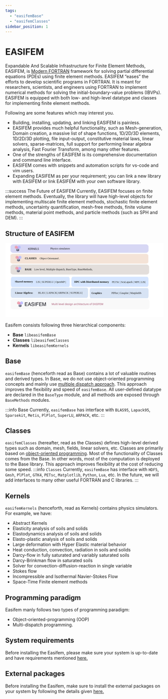 ```yaml
---
tags:
  - "easifemBase"
  - "easifemClasses"
sidebar_position: 1
---
```


# EASIFEM

<!-- markdownlint-disable MD041 MD013 MD033 -->

Expandable And Scalable Infrastructure for Finite Element Methods, EASIFEM, is [Modern FORTRAN](https://fortran-lang.org) framework for solving partial differential equations (PDEs) using finite element methods. EASIFEM “eases” the efforts to develop scientific programs in FORTRAN. It is meant for researchers, scientists, and engineers using FORTRAN to implement numerical methods for solving the initial-boundary-value problems (IBVPs). EASIFEM is equipped with both low- and high-level datatype and classes for implementing finite element methods.

Following are some features which may interest you.

- Building, installing, updating, and linking EASIFEM is painless.
- EASIFEM provides much helpful functionality, such as Mesh-generation, Domain creation, a massive list of shape functions, 1D/2D/3D elements, 1D/2D/3D plotting, file input-output, constitutive material laws, linear solvers, sparse-matrices, full support for performing linear algebra analysis, Fast Fourier Transform, among many other features.
- One of the strengths of EASIFEM is its comprehensive documentation and command line interface.
- EASIFEM comes with snippets and automation scripts for vs-code and vim users.
- Expanding EASIFEM as per your requirement; you can link a new library with EASIFEM or link EASIFEM with your own software library.

:::success The Future of EASIFEM
Currently, EASIFEM focuses on finite element methods. Eventually, the library will have high-level objects for implementing multiscale finite element methods, stochastic finite element methods, uncertainty quantification, mesh-free methods, finite volume methods, material point methods, and particle methods (such as SPH and DEM).
:::

## Structure of EASIFEM

![easifem structure](/img/what-is-easifem.svg)

Easifem consists following three hierarchical components:

- **Base** `libeasifemBase`
- **Classes** `libeasifemClasses`
- **Kernels** `libeasifemKernels`

## Base

`easifemBase` (henceforth read as Base) contains a lot of valuable routines and derived types. In Base, we do not use object-oriented programming concepts and mainly use [multiple dispatch approach](https://en.wikipedia.org/wiki/Multiple_dispatch). This approach improves the flexibility and speed of `easifemBase`. All user-defined datatype are declared in the `BaseType` module, and all methods are exposed through `BaseMethods` modules.

:::info Base
Currently, `easifemBase` has interface with `BLAS95`, `Lapack95`, `Sparsekit`, `Metis`, `PlPlot`, `SuperLU`, `ARPACK`, etc.
:::

## Classes

`easifemClasses` (hereafter, read as the Classes) defines high-level derived types such as domain, mesh, fields, linear solvers, etc. Classes are primarily based on [object-oriented programming](https://en.wikipedia.org/wiki/Object-oriented_programming). Most of the functionality of Classes comes from the Base. In other words, most of the computation is deployed to the Base library. This approach improves flexibility at the cost of reducing some speed.
:::info `Classes`
Currently, `easifemBase` has interface with `HDF5`, `Gmsh`, `PlPlot`, `GTK4`, `PETsc`, `Matplotlib`, `Python`, `Lua`, etc. In the future, we will add interfaces to many other useful FORTRAN and C libraries.
:::

## Kernels

`easifemKernels` (henceforth, read as Kernels) contains physics simulators. For example, we have:

- Abstract Kernels
- Elasticity analysis of soils and solids
- Elastodynamics analysis of soils and solids
- Elasto-plastic analysis of soils and solids
- Large deformation with Hyper Elastic material behavior
- Heat conduction, convection, radiation in soils and solids
- Darcy-flow in fully saturated and variably saturated soils
- Darcy-Brinkman flow in saturated soils
- Solver for convection-diffusion-reaction in single variable
- Stokes flow
- Incompressible and Isothermal Navier-Stokes Flow
- Space-Time Finite element methods

## Programming paradigm

Easifem manly follows two types of programming paradigm:

- Object-oriented-programming (OOP)
- Multi-dispatch programming.

## System requirements

Before installing the Easifem, please make sure your system is up-to-date and have requirements mentioned [here.](./SystemRequirements.md)

## External packages

Before installing the Easifem, make sure to install the external packages on your system by following the details given [here.](./SystemRequirements.md)
